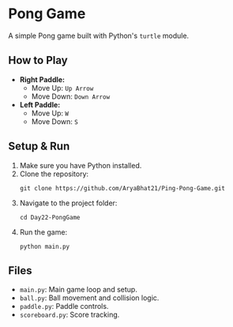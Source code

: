 # Pong Game

A simple Pong game built with Python's `turtle` module.

## How to Play

- **Right Paddle:**
  - Move Up: `Up Arrow`
  - Move Down: `Down Arrow`
- **Left Paddle:**
  - Move Up: `W`
  - Move Down: `S`

## Setup & Run

1. Make sure you have Python installed.
2. Clone the repository:
   ```
   git clone https://github.com/AryaBhat21/Ping-Pong-Game.git
   ```
3. Navigate to the project folder:
   ```
   cd Day22-PongGame
   ```
4. Run the game:
   ```
   python main.py
   ```

## Files

- `main.py`: Main game loop and setup.
- `ball.py`: Ball movement and collision logic.
- `paddle.py`: Paddle controls.
- `scoreboard.py`: Score tracking.
